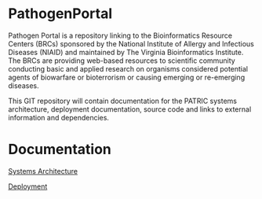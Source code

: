 PathogenPortal
==============

Pathogen Portal is a repository linking to the Bioinformatics Resource Centers (BRCs) sponsored by the National Institute of Allergy and Infectious Diseases (NIAID) and maintained by The Virginia Bioinformatics Institute. The BRCs are providing web-based resources to scientific community conducting basic and applied research on organisms considered potential agents of biowarfare or bioterrorism or causing emerging or re-emerging diseases.

This GIT repository will contain documentation for the PATRIC systems architecture, deployment documentation, source code and links to external information and dependencies.

Documentation
=============

[Systems Architecture](/cidvbi/PathogenPortal/wiki/Systems-Architecture)

[Deployment](/cidvbi/PathogenPortal/wiki/Deployment)

